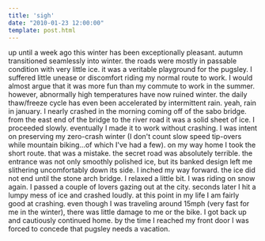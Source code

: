```yaml
---
title: 'sigh'
date: "2010-01-23 12:00:00"
template: post.html
---
```


up until a week ago this winter has been exceptionally pleasant. autumn transitioned seamlessly into winter. the roads were mostly in passable condition with very little ice. it was a veritable playground for the pugsley. I suffered little unease or discomfort riding my normal route to work. I would almost argue that it was more fun than my commute to work in the summer. however, abnormally high temperatures have now ruined winter. the daily thaw/freeze cycle has even been accelerated by intermittent rain. yeah, rain in january. I nearly crashed in the morning coming off of the sabo bridge. from the east end of the bridge to the river road it was a solid sheet of ice. I proceeded slowly. eventually I made it to work without crashing. I was intent on preserving my zero-crash winter (I don't count slow speed tip-overs while mountain biking...of which I've had a few). on my way home I took the short route. that was a mistake. the secret road was absolutely terrible. the entrance was not only smoothly polished ice, but its banked design left me slithering uncomfortably down its side. I inched my way forward. the ice did not end until the stone arch bridge. I relaxed a little bit. I was riding on snow again. I passed a couple of lovers gazing out at the city. seconds later I hit a lumpy mess of ice and crashed loudly. at this point in my life I am fairly good at crashing. even though I was traveling around 15mph (very fast for me in the winter), there was little damage to me or the bike. I got back up and cautiously continued home. by the time I reached my front door I was forced to concede that pugsley needs a vacation.